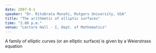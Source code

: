 ```yaml
---
date: 2007-8-1
speaker: "Dr. Ritabrata Munshi, Rutgers University, USA"
title: "The arithmetic of elliptic surfaces"
time: "2.00 p.m."
venue: "Lecture Hall - I, Dept. of Mathematics"
---
```

A family of elliptic curves (or an elliptic surface) is given by a 
Weierstrass equation
